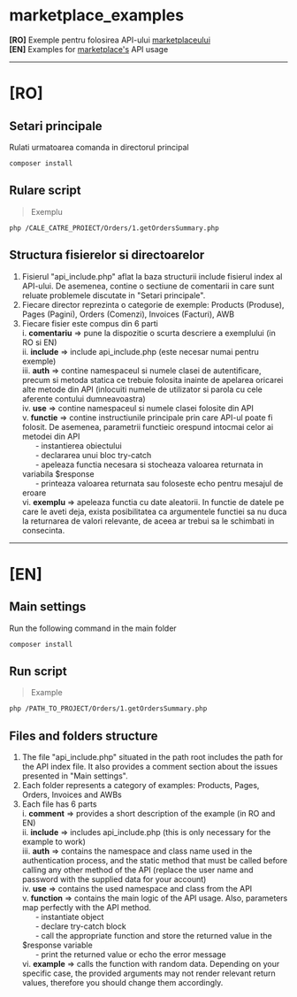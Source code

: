 # marketplace_examples
**[RO]** Exemple pentru folosirea API-ului [marketplaceului](https://github.com/celdotro/marketplace)  
**[EN]** Examples for [marketplace's](https://github.com/celdotro/marketplace) API usage
___
# [RO]

## Setari principale
Rulati urmatoarea comanda in directorul principal  
```
composer install
``` 

## Rulare script
>Exemplu
```
php /CALE_CATRE_PROIECT/Orders/1.getOrdersSummary.php
```

## Structura fisierelor si directoarelor
1. Fisierul "api_include.php" aflat la baza structurii include fisierul index al API-ului. De asemenea, contine o sectiune de comentarii in care sunt reluate problemele discutate in "Setari principale".  
2. Fiecare director reprezinta o categorie de exemple: Products (Produse), Pages (Pagini), Orders (Comenzi), Invoices (Facturi), AWB  
3. Fiecare fisier este compus din 6 parti  
    i. **comentariu** => pune la dispozitie o scurta descriere a exemplului (in RO si EN)  
    ii. **include** => include api_include.php (este necesar numai pentru exemple)  
    iii. **auth** => contine namespaceul si numele clasei de autentificare, precum si metoda statica ce trebuie folosita inainte de apelarea oricarei alte metode din API (inlocuiti numele de utilizator si parola cu cele aferente contului dumneavoastra)  
    iv. **use** => contine namespaceul si numele clasei folosite din API  
    v. **functie** => contine instructiunile principale prin care API-ul poate fi folosit. De asemenea, parametrii functieic orespund intocmai celor ai metodei din API  
&nbsp;&nbsp;&nbsp;&nbsp;&nbsp;&nbsp;- instantierea obiectului  
&nbsp;&nbsp;&nbsp;&nbsp;&nbsp;&nbsp;- declararea unui bloc try-catch  
&nbsp;&nbsp;&nbsp;&nbsp;&nbsp;&nbsp;- apeleaza functia necesara si stocheaza valoarea returnata in variabila $response  
&nbsp;&nbsp;&nbsp;&nbsp;&nbsp;&nbsp;- printeaza valoarea returnata sau foloseste echo pentru mesajul de eroare  
    vi. **exemplu** => apeleaza functia cu date aleatorii. In functie de datele pe care le aveti deja, exista posibilitatea ca argumentele functiei sa nu duca la returnarea de valori relevante, de aceea ar trebui sa le schimbati in consecinta.  
___
# [EN]

## Main settings
Run the following command in the main folder  
```
composer install
``` 

## Run script
>Example
```
php /PATH_TO_PROJECT/Orders/1.getOrdersSummary.php
```

## Files and folders structure
1. The file "api_include.php" situated in the path root includes the path for the API index file. It also provides a comment section about the issues presented in "Main settings".  
2. Each folder represents a category of examples: Products, Pages, Orders, Invoices and AWBs  
3. Each file has 6 parts  
    i. **comment** => provides a short description of the example (in RO and EN)  
    ii. **include** => includes api_include.php (this is only necessary for the example to work)  
    iii. **auth** => contains the namespace and class name used in the authentication process, and the static method that must be called before calling any other method of the API (replace the user name and password with the supplied data for your account)  
    iv. **use** => contains the used namespace and class from the API  
    v. **function** => contains the main logic of the API usage. Also, parameters map perfectly with the API method.  
&nbsp;&nbsp;&nbsp;&nbsp;&nbsp;&nbsp;- instantiate object  
&nbsp;&nbsp;&nbsp;&nbsp;&nbsp;&nbsp;- declare try-catch block  
&nbsp;&nbsp;&nbsp;&nbsp;&nbsp;&nbsp;- call the appropriate function and store the returned value in the $response variable  
&nbsp;&nbsp;&nbsp;&nbsp;&nbsp;&nbsp;- print the returned value or echo the error message  
    vi. **example** => calls the function with random data. Depending on your specific case, the provided arguments may not render relevant return values, therefore you should change them accordingly.
